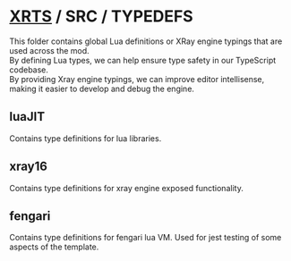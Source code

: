 # [XRTS](../) / SRC / TYPEDEFS

This folder contains global Lua definitions or XRay engine typings that are used across the mod. <br/>
By defining Lua types, we can help ensure type safety in our TypeScript codebase.  <br/>
By providing Xray engine typings, we can improve editor intellisense, making it easier to develop and debug the engine.

## luaJIT

Contains type definitions for lua libraries.

## xray16

Contains type definitions for xray engine exposed functionality.

## fengari

Contains type definitions for fengari lua VM. Used for jest testing of some aspects of the template.
